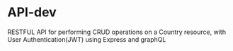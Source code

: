 # API-dev
RESTFUL API for performing CRUD operations on a Country resource, with User Authentication(JWT) using Express and graphQL
